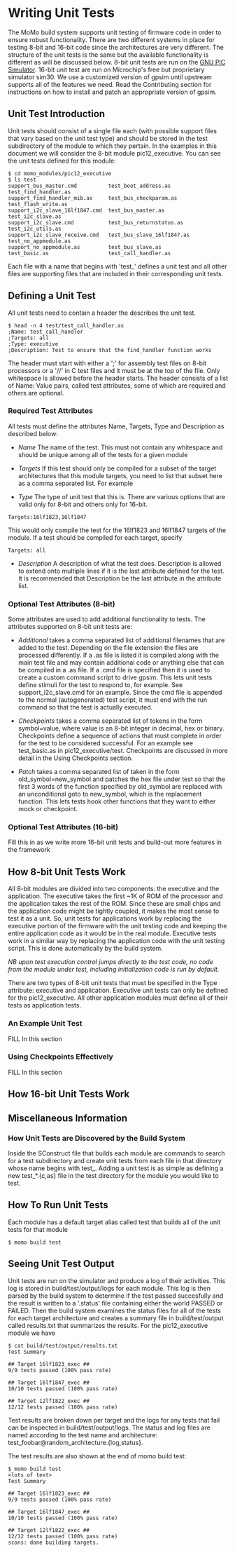 # Writing Unit Tests
The MoMo build system supports unit testing of firmware code in order to ensure robust functionality.
There are two different systems in place for testing 8-bit and 16-bit code since the architectures are
very different.  The structure of the unit tests is the same but the available functionality is different
as will be discussed below.  8-bit unit tests are run on the [GNU PIC Simulator](http://gpsim.sourceforge.net).  16-bit
unit test are run on Microchip's free but proprietary simulator sim30.  We use a customized version of gpsim until 
upstream supports all of the features we need.  Read the Contributing section for instructions on how to install and
patch an appropriate version of gpsim.

## Unit Test Introduction
Unit tests should consist of a single file each (with possible support files that vary based on the unit test type)
and should be stored in the test subdirectory of the module to which they pertain.  In the examples in this document
we will consider the 8-bit module pic12_executive.  You can see the unit tests defined for this module:

```shell
$ cd momo_modules/pic12_executive
$ ls test   
support_bus_master.cmd          test_boot_address.as        test_find_handler.as
support_find_handler_mib.as     test_bus_checkparam.as      test_flash_write.as
support_i2c_slave_16lf1847.cmd  test_bus_master.as          test_i2c_slave.as
support_i2c_slave.cmd           test_bus_returnstatus.as    test_i2c_utils.as
support_i2c_slave_receive.cmd   test_bus_slave_16lf1847.as  test_no_appmodule.as
support_no_appmodule.as         test_bus_slave.as
test_basic.as                   test_call_handler.as
```

Each file with a name that begins with 'test_' defines a unit test and all other files are supporting files that
are included in their corresponding unit tests.

## Defining a Unit Test
All unit tests need to contain a header the describes the unit test.

```shell
$ head -n 4 test/test_call_handler.as
;Name: test_call_handler
;Targets: all
;Type: executive
;Description: Test to ensure that the find_handler function works 
```

The header must start with either a ';' for assembly test files on 8-bit processors or a '//' in C test files and it
must be at the top of the file.  Only whitespace is allowed before the header starts.  The header consists of a list
of Name: Value pairs, called test attributes, some of which are required and others are optional.

### Required Test Attributes
All tests must define the attributes Name, Targets, Type and Description as described below:

- *Name* The name of the test.  This must not contain any whitespace and should be unique among all of the tests for a given module

- *Targets* If this test should only be compiled for a subset of the target architectures that this module targets, you need to list that 
subset here as a comma separated list.  For example

- *Type* The type of unit test that this is.  There are various options that are valid only for 8-bit and others only for 16-bit.

```
Targets:16lf1823,16lf1847
```

This would only compile the test for the 16lf1823 and 16lf1847 targets of the module.  If a test should be compiled for each target, specify

```
Targets: all
``` 
- *Description* A description of what the test does.  Description is allowed to extend onto multiple lines if it is the last attribute defined
for the test.  It is recommended that Description be the last attribute in the attribute list.

### Optional Test Attributes (8-bit)
Some attributes are used to add additional functionality to tests.  The attributes supported on 8-bit unit tests are:

- *Additional* takes a comma separated list of additional filenames that are added to the test. Depending on the file extension the files are 
processed differently.  If a .as file is listed it is compiled along with the main test file and may contain additional code or anything else
that can be compiled in a .as file.  If a .cmd file is specified then it is used to create a custom command script to drive gpsim.  This lets
unit tests define stimuli for the test to respond to, for example.  See support_i2c_slave.cmd for an example.  Since the cmd file is appended to 
the normal (autogenerated) test script, it must end with the run command so that the test is actually executed.

- *Checkpoints* takes a comma separated list of tokens in the form symbol=value, where value is an 8-bit integer in decimal, hex or binary.  
Checkpoints define a sequence of actions that must complete in order for the test to be considered successful.  For an example see test_basic.as
in pic12_executive/test.  Checkpoints are discussed in more detail in the Using Checkpoints section.

- *Patch* takes a comma separated list of taken in the form old_symbol=new_symbol and patches the hex file under test so that the first 3 words of
the function specified by old_symbol are replaced with an unconditional goto to new_symbol, which is the replacement function.  This lets tests
hook other functions that they want to either mock or checkpoint.

### Optional Test Attributes (16-bit)
Fill this in as we write more 16-bit unit tests and build-out more features in the framework

## How 8-bit Unit Tests Work
All 8-bit modules are divided into two components: the executive and the application.  The executive takes the first ~1K of ROM of the processor
and the application takes the rest of the ROM.  Since these are small chips and the application code might be tightly coupled, it makes the most
sense to test it as a unit.  So, unit tests for applications work by replacing the executive portion of the firmware with the unit testing code
and keeping the entire application code as it would be in the real module.  Executive tests work in a similar way by replacing the application code
with the unit testing script.  This is done automatically by the build system.  

*NB upon test execution control jumps directly to the test code, no code from the module under test, including initialization code is run by default.*

There are two types of 8-bit unit tests that must be specified in the Type attribute: executive and application.  Executive unit tests can only be 
defined for the pic12_executive.  All other application modules must define all of their tests as application tests.

### An Example Unit Test
FILL In this section

### Using Checkpoints Effectively
FILL In this section

## How 16-bit Unit Tests Work

## Miscellaneous Information

### How Unit Tests are Discovered by the Build System
Inside the SConstruct file that builds each module are commands to search for a test subdirectory and create unit tests from each file in that directory
whose name begins with test_.  Adding a unit test is as simple as defining a new test_*.{c,as} file in the test directory for the module you would like
to test.

## How To Run Unit Tests
Each module has a default target alias called test that builds all of the unit tests for that module

```shell
$ momo build test
```

## Seeing Unit Test Output
Unit tests are run on the simulator and produce a log of their activities.  This log is stored in build/test/output/logs for each module.  This log is
then parsed by the build system to determine if the test passed succesfully and the result is written to a '.status' file containing either the world
PASSED or FAILED.  Then the build system examines the status files for all of the tests for each target architecture and creates a summary file in
build/test/output called results.txt that summarizes the results.  For the pic12_executive module we have

```shell
$ cat build/test/output/results.txt
Test Summary

## Target 16lf1823_exec ##
9/9 tests passed (100% pass rate)

## Target 16lf1847_exec ##
10/10 tests passed (100% pass rate)

## Target 12lf1822_exec ##
12/12 tests passed (100% pass rate)
```

Test results are broken down per target and the logs for any tests that fail can be inspected in build/test/output/logs.  The status and log files are
named according to the test name and architecture: test_foobar@random_architecture.{log,status}.

The test results are also shown at the end of momo build test:

```shell
$ momo build test
<lots of text>
Test Summary

## Target 16lf1823_exec ##
9/9 tests passed (100% pass rate)

## Target 16lf1847_exec ##
10/10 tests passed (100% pass rate)

## Target 12lf1822_exec ##
12/12 tests passed (100% pass rate)
scons: done building targets.
```